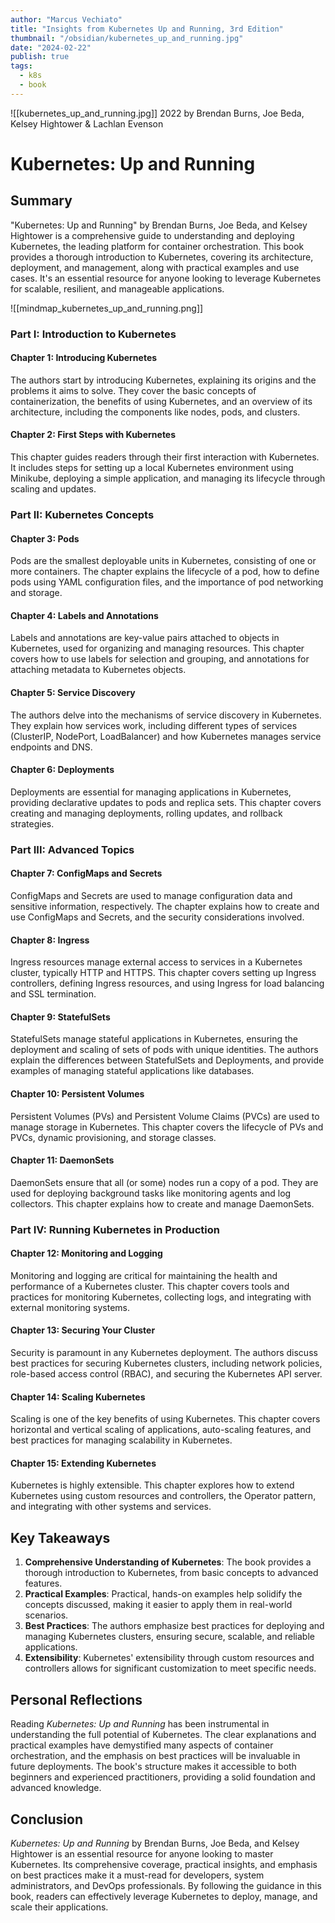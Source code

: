 ```yaml
---
author: "Marcus Vechiato"
title: "Insights from Kubernetes Up and Running, 3rd Edition"
thumbnail: "/obsidian/kubernetes_up_and_running.jpg"
date: "2024-02-22"
publish: true
tags: 
  - k8s
  - book
--- 
```

![[kubernetes_up_and_running.jpg]]
2022 by Brendan Burns, Joe Beda, Kelsey Hightower & Lachlan Evenson

# Kubernetes: Up and Running

## Summary

"Kubernetes: Up and Running" by Brendan Burns, Joe Beda, and Kelsey Hightower is a comprehensive guide to understanding and deploying Kubernetes, the leading platform for container orchestration. This book provides a thorough introduction to Kubernetes, covering its architecture, deployment, and management, along with practical examples and use cases. It's an essential resource for anyone looking to leverage Kubernetes for scalable, resilient, and manageable applications.

![[mindmap_kubernetes_up_and_running.png]]
### Part I: Introduction to Kubernetes

#### Chapter 1: Introducing Kubernetes

The authors start by introducing Kubernetes, explaining its origins and the problems it aims to solve. They cover the basic concepts of containerization, the benefits of using Kubernetes, and an overview of its architecture, including the components like nodes, pods, and clusters.

#### Chapter 2: First Steps with Kubernetes

This chapter guides readers through their first interaction with Kubernetes. It includes steps for setting up a local Kubernetes environment using Minikube, deploying a simple application, and managing its lifecycle through scaling and updates.

### Part II: Kubernetes Concepts

#### Chapter 3: Pods

Pods are the smallest deployable units in Kubernetes, consisting of one or more containers. The chapter explains the lifecycle of a pod, how to define pods using YAML configuration files, and the importance of pod networking and storage.

#### Chapter 4: Labels and Annotations

Labels and annotations are key-value pairs attached to objects in Kubernetes, used for organizing and managing resources. This chapter covers how to use labels for selection and grouping, and annotations for attaching metadata to Kubernetes objects.

#### Chapter 5: Service Discovery

The authors delve into the mechanisms of service discovery in Kubernetes. They explain how services work, including different types of services (ClusterIP, NodePort, LoadBalancer) and how Kubernetes manages service endpoints and DNS.

#### Chapter 6: Deployments

Deployments are essential for managing applications in Kubernetes, providing declarative updates to pods and replica sets. This chapter covers creating and managing deployments, rolling updates, and rollback strategies.

### Part III: Advanced Topics

#### Chapter 7: ConfigMaps and Secrets

ConfigMaps and Secrets are used to manage configuration data and sensitive information, respectively. The chapter explains how to create and use ConfigMaps and Secrets, and the security considerations involved.

#### Chapter 8: Ingress

Ingress resources manage external access to services in a Kubernetes cluster, typically HTTP and HTTPS. This chapter covers setting up Ingress controllers, defining Ingress resources, and using Ingress for load balancing and SSL termination.

#### Chapter 9: StatefulSets

StatefulSets manage stateful applications in Kubernetes, ensuring the deployment and scaling of sets of pods with unique identities. The authors explain the differences between StatefulSets and Deployments, and provide examples of managing stateful applications like databases.

#### Chapter 10: Persistent Volumes

Persistent Volumes (PVs) and Persistent Volume Claims (PVCs) are used to manage storage in Kubernetes. This chapter covers the lifecycle of PVs and PVCs, dynamic provisioning, and storage classes.

#### Chapter 11: DaemonSets

DaemonSets ensure that all (or some) nodes run a copy of a pod. They are used for deploying background tasks like monitoring agents and log collectors. This chapter explains how to create and manage DaemonSets.

### Part IV: Running Kubernetes in Production

#### Chapter 12: Monitoring and Logging

Monitoring and logging are critical for maintaining the health and performance of a Kubernetes cluster. This chapter covers tools and practices for monitoring Kubernetes, collecting logs, and integrating with external monitoring systems.

#### Chapter 13: Securing Your Cluster

Security is paramount in any Kubernetes deployment. The authors discuss best practices for securing Kubernetes clusters, including network policies, role-based access control (RBAC), and securing the Kubernetes API server.

#### Chapter 14: Scaling Kubernetes

Scaling is one of the key benefits of using Kubernetes. This chapter covers horizontal and vertical scaling of applications, auto-scaling features, and best practices for managing scalability in Kubernetes.

#### Chapter 15: Extending Kubernetes

Kubernetes is highly extensible. This chapter explores how to extend Kubernetes using custom resources and controllers, the Operator pattern, and integrating with other systems and services.

## Key Takeaways

1. **Comprehensive Understanding of Kubernetes**: The book provides a thorough introduction to Kubernetes, from basic concepts to advanced features.
2. **Practical Examples**: Practical, hands-on examples help solidify the concepts discussed, making it easier to apply them in real-world scenarios.
3. **Best Practices**: The authors emphasize best practices for deploying and managing Kubernetes clusters, ensuring secure, scalable, and reliable applications.
4. **Extensibility**: Kubernetes' extensibility through custom resources and controllers allows for significant customization to meet specific needs.

## Personal Reflections

Reading *Kubernetes: Up and Running* has been instrumental in understanding the full potential of Kubernetes. The clear explanations and practical examples have demystified many aspects of container orchestration, and the emphasis on best practices will be invaluable in future deployments. The book's structure makes it accessible to both beginners and experienced practitioners, providing a solid foundation and advanced knowledge.

## Conclusion

*Kubernetes: Up and Running* by Brendan Burns, Joe Beda, and Kelsey Hightower is an essential resource for anyone looking to master Kubernetes. Its comprehensive coverage, practical insights, and emphasis on best practices make it a must-read for developers, system administrators, and DevOps professionals. By following the guidance in this book, readers can effectively leverage Kubernetes to deploy, manage, and scale their applications.





